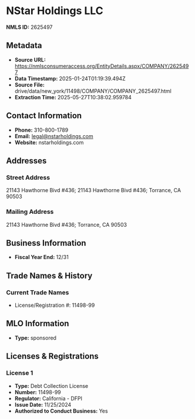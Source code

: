 # NStar Holdings LLC

**NMLS ID:** 2625497

## Metadata
- **Source URL:** https://nmlsconsumeraccess.org/EntityDetails.aspx/COMPANY/2625497
- **Data Timestamp:** 2025-01-24T01:19:39.494Z
- **Source File:** drive/data/new_york/11498/COMPANY/COMPANY_2625497.html
- **Extraction Time:** 2025-05-27T10:38:02.959784

## Contact Information
- **Phone:** 310-800-1789
- **Email:** legal@nstarholdings.com
- **Website:** nstarholdings.com

## Addresses
### Street Address
21143 Hawthorne Bivd #436; 21143 Hawthorne Bivd #436; Torrance, CA 90503

### Mailing Address
21143 Hawthorne Bivd #436; Torrance, CA 90503

## Business Information
- **Fiscal Year End:** 12/31

## Trade Names & History
### Current Trade Names
- License/Registration #: 11498-99

## MLO Information
- **Type:** sponsored

## Licenses & Registrations

### License 1
- **Type:** Debt Collection License
- **Number:** 11498-99
- **Regulator:** California - DFPI
- **Issue Date:** 11/25/2024
- **Authorized to Conduct Business:** Yes
